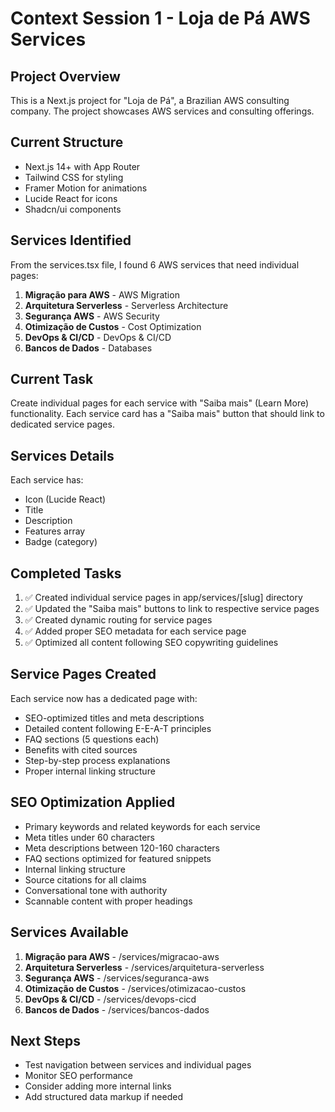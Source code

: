 # Context Session 1 - Loja de Pá AWS Services

## Project Overview
This is a Next.js project for "Loja de Pá", a Brazilian AWS consulting company. The project showcases AWS services and consulting offerings.

## Current Structure
- Next.js 14+ with App Router
- Tailwind CSS for styling
- Framer Motion for animations
- Lucide React for icons
- Shadcn/ui components

## Services Identified
From the services.tsx file, I found 6 AWS services that need individual pages:

1. **Migração para AWS** - AWS Migration
2. **Arquitetura Serverless** - Serverless Architecture  
3. **Segurança AWS** - AWS Security
4. **Otimização de Custos** - Cost Optimization
5. **DevOps & CI/CD** - DevOps & CI/CD
6. **Bancos de Dados** - Databases

## Current Task
Create individual pages for each service with "Saiba mais" (Learn More) functionality. Each service card has a "Saiba mais" button that should link to dedicated service pages.

## Services Details
Each service has:
- Icon (Lucide React)
- Title
- Description
- Features array
- Badge (category)

## Completed Tasks
1. ✅ Created individual service pages in app/services/[slug] directory
2. ✅ Updated the "Saiba mais" buttons to link to respective service pages
3. ✅ Created dynamic routing for service pages
4. ✅ Added proper SEO metadata for each service page
5. ✅ Optimized all content following SEO copywriting guidelines

## Service Pages Created
Each service now has a dedicated page with:
- SEO-optimized titles and meta descriptions
- Detailed content following E-E-A-T principles
- FAQ sections (5 questions each)
- Benefits with cited sources
- Step-by-step process explanations
- Proper internal linking structure

## SEO Optimization Applied
- Primary keywords and related keywords for each service
- Meta titles under 60 characters
- Meta descriptions between 120-160 characters
- FAQ sections optimized for featured snippets
- Internal linking structure
- Source citations for all claims
- Conversational tone with authority
- Scannable content with proper headings

## Services Available
1. **Migração para AWS** - /services/migracao-aws
2. **Arquitetura Serverless** - /services/arquitetura-serverless
3. **Segurança AWS** - /services/seguranca-aws
4. **Otimização de Custos** - /services/otimizacao-custos
5. **DevOps & CI/CD** - /services/devops-cicd
6. **Bancos de Dados** - /services/bancos-dados

## Next Steps
- Test navigation between services and individual pages
- Monitor SEO performance
- Consider adding more internal links
- Add structured data markup if needed
